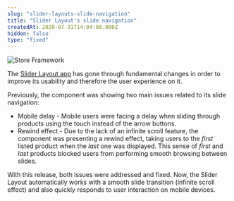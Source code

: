 ```yaml
---
slug: "slider-layouts-slide-navigation"
title: "Slider Layout's slide navigation"
createdAt: 2020-07-31T14:04:00.000Z
hidden: false
type: "fixed"
---
```


![Store Framework](https://img.shields.io/badge/-Store%20Framework-red)

The [Slider Layout app](https://vtex.io/docs/components/all/vtex.slider-layout/) has gone through fundamental changes in order to improve its usability and therefore the user experience on it.

Previously, the component was showing two main issues related to its slide navigation:

- Mobile delay - Mobile users were facing a delay when sliding through products using the touch instead of the arrow buttons.
- Rewind effect - Due to the lack of an infinite scroll feature, the component was presenting a rewind effect, taking users to the *first* listed product when the *last* one was displayed. This sense of *first* and *last*  products blocked users from performing smooth browsing between slides.

With this release, both issues were addressed and fixed. Now, the Slider Layout automatically works with a smooth slide transition (infinite scroll effect) and also quickly responds to user interaction on mobile devices.
